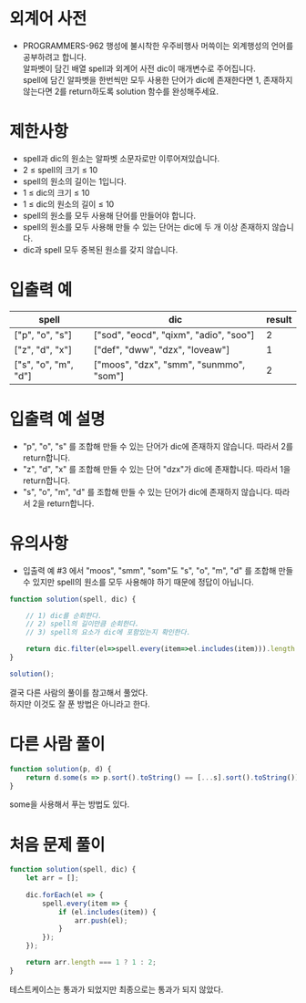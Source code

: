# 외계어 사전
- PROGRAMMERS-962 행성에 불시착한 우주비행사 머쓱이는 외계행성의 언어를 공부하려고 합니다.  
알파벳이 담긴 배열 spell과 외계어 사전 dic이 매개변수로 주어집니다.  
spell에 담긴 알파벳을 한번씩만 모두 사용한 단어가 dic에 존재한다면 1, 존재하지 않는다면 2를 return하도록 solution 함수를 완성해주세요.


# 제한사항
- spell과 dic의 원소는 알파벳 소문자로만 이루어져있습니다.
- 2 ≤ spell의 크기 ≤ 10
- spell의 원소의 길이는 1입니다.
- 1 ≤ dic의 크기 ≤ 10
- 1 ≤ dic의 원소의 길이 ≤ 10
- spell의 원소를 모두 사용해 단어를 만들어야 합니다.
- spell의 원소를 모두 사용해 만들 수 있는 단어는 dic에 두 개 이상 존재하지 않습니다.
- dic과 spell 모두 중복된 원소를 갖지 않습니다.


# 입출력 예
| spell	| dic | result |
| ----- | --- | ------ |
| ["p", "o", "s"]	| ["sod", "eocd", "qixm", "adio", "soo"]	| 2 |
| ["z", "d", "x"]	| ["def", "dww", "dzx", "loveaw"]	| 1 |
| ["s", "o", "m", "d"] | ["moos", "dzx", "smm", "sunmmo", "som"] | 2 |

# 입출력 예 설명
- "p", "o", "s" 를 조합해 만들 수 있는 단어가 dic에 존재하지 않습니다. 따라서 2를 return합니다.
- "z", "d", "x" 를 조합해 만들 수 있는 단어 "dzx"가 dic에 존재합니다. 따라서 1을 return합니다.
- "s", "o", "m", "d" 를 조합해 만들 수 있는 단어가 dic에 존재하지 않습니다. 따라서 2을 return합니다.

# 유의사항
- 입출력 예 #3 에서 "moos", "smm", "som"도 "s", "o", "m", "d" 를 조합해 만들 수 있지만 spell의 원소를 모두 사용해야 하기 때문에 정답이 아닙니다.

```javascript
function solution(spell, dic) {

    // 1) dic를 순회한다.
    // 2) spell의 길이만큼 순회한다.
    // 3) spell의 요소가 dic에 포함있는지 확인한다.

    return dic.filter(el=>spell.every(item=>el.includes(item))).length ? 1 : 2;
}

solution();
```
결국 다른 사람의 풀이를 참고해서 풀었다.  
하지만 이것도 잘 푼 방법은 아니라고 한다.

# 다른 사람 풀이
```javascript
function solution(p, d) {
    return d.some(s => p.sort().toString() == [...s].sort().toString()) ? 1 : 2;
}
```
some을 사용해서 푸는 방법도 있다.

# 처음 문제 풀이
```javascript
function solution(spell, dic) {
    let arr = [];
    
    dic.forEach(el => {
        spell.every(item => {
            if (el.includes(item)) {
                arr.push(el);
            }
        });
    });

    return arr.length === 1 ? 1 : 2;
}
```
테스트케이스는 통과가 되었지만 최종으로는 통과가 되지 않았다.
